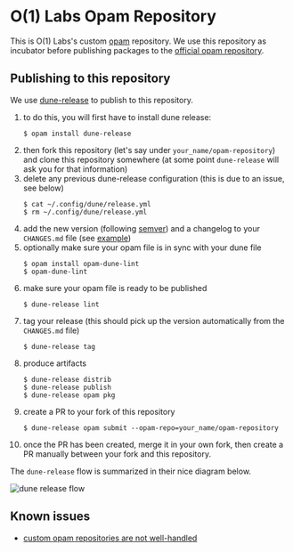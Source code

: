 # O(1) Labs Opam Repository

This is O(1) Labs's custom [opam](https://opam.ocaml.org/) repository.
We use this repository as incubator before publishing packages to the [official opam repository](https://github.com/ocaml/opam-repository).

## Publishing to this repository

We use [dune-release](https://github.com/ocamllabs/dune-release) to publish to this repository. 

1. to do this, you will first have to install dune release:
    ```console
    $ opam install dune-release
    ```
1. then fork this repository (let's say under `your_name/opam-repository`) and clone this repository somewhere (at some point `dune-release` will ask you for that information)
1. delete any previous dune-release configuration (this is due to an issue, see below)
    ```console
    $ cat ~/.config/dune/release.yml
    $ rm ~/.config/dune/release.yml
    ```
1. add the new version (following [semver](https://semver.org/)) and a changelog to your `CHANGES.md` file (see [example](https://github.com/o1-labs/ppx_version/blob/master/CHANGES.md))
1. optionally make sure your opam file is in sync with your dune file
    ```console
    $ opam install opam-dune-lint
    $ opam-dune-lint
    ```
1. make sure your opam file is ready to be published
    ```console
    $ dune-release lint
    ```
1. tag your release (this should pick up the version automatically from the `CHANGES.md` file)
    ```console
    $ dune-release tag
    ```
1. produce artifacts
    ```console
    $ dune-release distrib
    $ dune-release publish
    $ dune-release opam pkg
    ```
1. create a PR to your fork of this repository
    ```console
    $ dune-release opam submit --opam-repo=your_name/opam-repository
    ```
1. once the PR has been created, merge it in your own fork, then create a PR manually between your fork and this repository.

The `dune-release` flow is summarized in their nice diagram below.

![dune release flow](https://ocaml-explore.netlify.app/images/dune-release.png)

## Known issues

* [custom opam repositories are not well-handled](https://github.com/ocamllabs/dune-release/issues/362)
